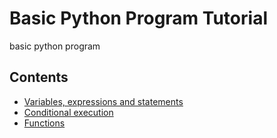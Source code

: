 # Basic Python Program Tutorial
basic python program

## Contents  
- [Variables, expressions and statements](https://github.com/mrolarik/basic-image-processing/blob/master/preparing-linux-system%20-01.ipynb)  
- [Conditional execution](https://github.com/mrolarik/basic-image-processing/blob/master/installing-opencv-on-ubuntu-17.ipynb)  
- [Functions](https://github.com/mrolarik/basic-image-processing/blob/master/installing-opencv-on-ubuntu-17.ipynb)  
